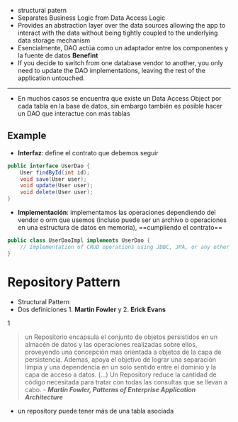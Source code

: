 + structural patern
+ Separates Business Logic from Data Access Logic
+ Provides an abstraction layer over the data sources allowing the app to interact with the data without being tightly coupled to the underlying data storage mechanism
+ Esencialmente, DAO actúa como un adaptador entre los componentes y la fuente de datos
**Benefint**
+ If you decide to switch from one database vendor to another, you only need to update the DAO implementations, leaving the rest of the application untouched.
---
+ En muchos casos se encuentra que existe un Data Access Object por cada tabla en la base de datos, sin embargo también es posible hacer un DAO que interactue con más tablas
## Example
+ **Interfaz**: define el contrato que debemos seguir
```java
public interface UserDao {  
    User findById(int id);  
    void save(User user);  
    void update(User user);  
    void delete(User user);  
}
```
+ **Implementación**: implementamos las operaciones dependiendo del vendor o orm que usemos (incluso puede ser un archivo o operaciones en una estructura de datos en memoria), ==cumpliendo el contrato==

```java
public class UserDaoImpl implements UserDao {  
    // Implementation of CRUD operations using JDBC, JPA, or any other ORM framework  
}
```

# Repository Pattern
+ Structural Pattern
+ Dos definiciones 1. **Martin Fowler** y 2. **Erick Evans**

1
> un Repositorio encapsula el conjunto de objetos persistidos en un almacén de datos y las operaciones realizadas sobre ellos, proveyendo una concepción mas orientada a objetos de la capa de persistencia. Ademas, apoya el objetivo de lograr una separación limpia y una dependencia en un solo sentido entre el dominio y la capa de acceso a datos. (…) Un Repository reduce la cantidad de código necesitada para tratar con todas las consultas que se llevan a cabo. - ***Martin Fowler, Patterns of Enterprise Application Architecture***

+ un repository puede tener más de una tabla asociada